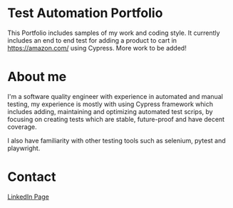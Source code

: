 # Test Automation Portfolio
This Portfolio includes samples of my work and coding style.
It currently includes an end to end test for adding a product to cart in https://amazon.com/ using Cypress.
More work to be added!

# About me
I'm a software quality engineer with experience in automated and manual testing,
my experience is mostly with using Cypress framework which includes adding, maintaining 
and optimizing automated test scrips, by focusing on creating tests which are stable, future-proof and have decent coverage.

I also have familiarity with other testing tools such as selenium, pytest and playwright.

# Contact
[LinkedIn Page](https://www.linkedin.com/in/iyad-al-yadak-076280170/)
